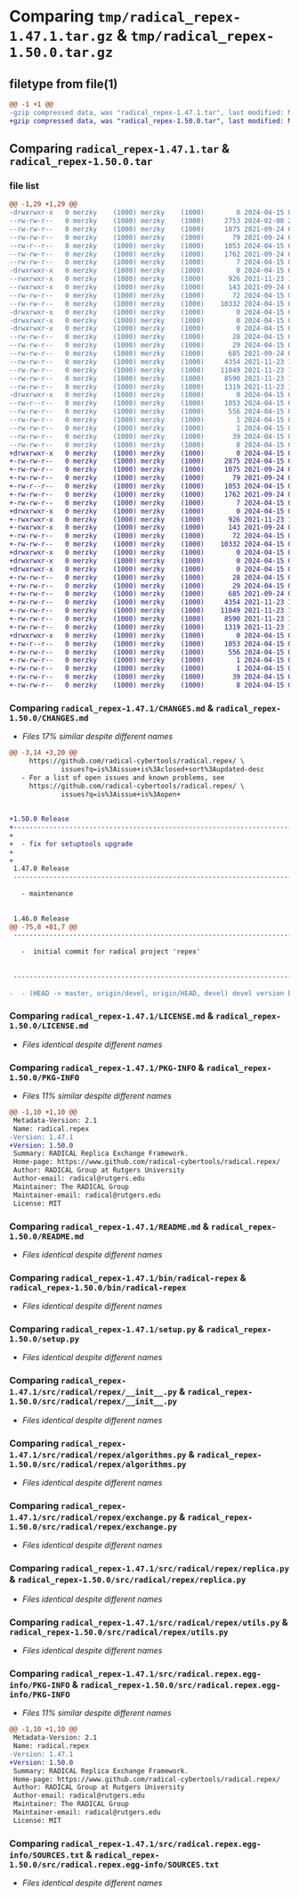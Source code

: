 # Comparing `tmp/radical_repex-1.47.1.tar.gz` & `tmp/radical_repex-1.50.0.tar.gz`

## filetype from file(1)

```diff
@@ -1 +1 @@
-gzip compressed data, was "radical_repex-1.47.1.tar", last modified: Mon Apr 15 06:14:50 2024, max compression
+gzip compressed data, was "radical_repex-1.50.0.tar", last modified: Mon Apr 15 07:50:23 2024, max compression
```

## Comparing `radical_repex-1.47.1.tar` & `radical_repex-1.50.0.tar`

### file list

```diff
@@ -1,29 +1,29 @@
-drwxrwxr-x   0 merzky    (1000) merzky    (1000)        0 2024-04-15 06:14:50.606056 radical_repex-1.47.1/
--rw-rw-r--   0 merzky    (1000) merzky    (1000)     2753 2024-02-08 22:00:18.000000 radical_repex-1.47.1/CHANGES.md
--rw-rw-r--   0 merzky    (1000) merzky    (1000)     1075 2021-09-24 08:25:16.000000 radical_repex-1.47.1/LICENSE.md
--rw-rw-r--   0 merzky    (1000) merzky    (1000)       79 2021-09-24 08:25:16.000000 radical_repex-1.47.1/MANIFEST.in
--rw-r--r--   0 merzky    (1000) merzky    (1000)     1053 2024-04-15 06:14:50.606056 radical_repex-1.47.1/PKG-INFO
--rw-rw-r--   0 merzky    (1000) merzky    (1000)     1762 2021-09-24 08:25:16.000000 radical_repex-1.47.1/README.md
--rw-rw-r--   0 merzky    (1000) merzky    (1000)        7 2024-04-15 06:14:14.000000 radical_repex-1.47.1/VERSION
-drwxrwxr-x   0 merzky    (1000) merzky    (1000)        0 2024-04-15 06:14:50.602056 radical_repex-1.47.1/bin/
--rwxrwxr-x   0 merzky    (1000) merzky    (1000)      926 2021-11-23 18:02:02.000000 radical_repex-1.47.1/bin/radical-repex
--rwxrwxr-x   0 merzky    (1000) merzky    (1000)      143 2021-09-24 08:25:16.000000 radical_repex-1.47.1/bin/radical-repex-version
--rw-rw-r--   0 merzky    (1000) merzky    (1000)       72 2024-04-15 06:14:50.606056 radical_repex-1.47.1/setup.cfg
--rw-rw-r--   0 merzky    (1000) merzky    (1000)    10332 2024-04-15 06:14:46.000000 radical_repex-1.47.1/setup.py
-drwxrwxr-x   0 merzky    (1000) merzky    (1000)        0 2024-04-15 06:14:50.602056 radical_repex-1.47.1/src/
-drwxrwxr-x   0 merzky    (1000) merzky    (1000)        0 2024-04-15 06:14:50.602056 radical_repex-1.47.1/src/radical/
-drwxrwxr-x   0 merzky    (1000) merzky    (1000)        0 2024-04-15 06:14:50.606056 radical_repex-1.47.1/src/radical/repex/
--rw-rw-r--   0 merzky    (1000) merzky    (1000)       28 2024-04-15 06:14:50.000000 radical_repex-1.47.1/src/radical/repex/SDIST
--rw-rw-r--   0 merzky    (1000) merzky    (1000)       29 2024-04-15 06:14:50.000000 radical_repex-1.47.1/src/radical/repex/VERSION
--rw-rw-r--   0 merzky    (1000) merzky    (1000)      685 2021-09-24 08:25:16.000000 radical_repex-1.47.1/src/radical/repex/__init__.py
--rw-rw-r--   0 merzky    (1000) merzky    (1000)     4354 2021-11-23 18:02:02.000000 radical_repex-1.47.1/src/radical/repex/algorithms.py
--rw-rw-r--   0 merzky    (1000) merzky    (1000)    11049 2021-11-23 18:02:02.000000 radical_repex-1.47.1/src/radical/repex/exchange.py
--rw-rw-r--   0 merzky    (1000) merzky    (1000)     8590 2021-11-23 18:02:02.000000 radical_repex-1.47.1/src/radical/repex/replica.py
--rw-rw-r--   0 merzky    (1000) merzky    (1000)     1319 2021-11-23 18:02:02.000000 radical_repex-1.47.1/src/radical/repex/utils.py
-drwxrwxr-x   0 merzky    (1000) merzky    (1000)        0 2024-04-15 06:14:50.606056 radical_repex-1.47.1/src/radical.repex.egg-info/
--rw-r--r--   0 merzky    (1000) merzky    (1000)     1053 2024-04-15 06:14:50.000000 radical_repex-1.47.1/src/radical.repex.egg-info/PKG-INFO
--rw-rw-r--   0 merzky    (1000) merzky    (1000)      556 2024-04-15 06:14:50.000000 radical_repex-1.47.1/src/radical.repex.egg-info/SOURCES.txt
--rw-rw-r--   0 merzky    (1000) merzky    (1000)        1 2024-04-15 06:14:50.000000 radical_repex-1.47.1/src/radical.repex.egg-info/dependency_links.txt
--rw-rw-r--   0 merzky    (1000) merzky    (1000)        1 2024-04-15 06:14:50.000000 radical_repex-1.47.1/src/radical.repex.egg-info/not-zip-safe
--rw-rw-r--   0 merzky    (1000) merzky    (1000)       39 2024-04-15 06:14:50.000000 radical_repex-1.47.1/src/radical.repex.egg-info/requires.txt
--rw-rw-r--   0 merzky    (1000) merzky    (1000)        8 2024-04-15 06:14:50.000000 radical_repex-1.47.1/src/radical.repex.egg-info/top_level.txt
+drwxrwxr-x   0 merzky    (1000) merzky    (1000)        0 2024-04-15 07:50:23.942277 radical_repex-1.50.0/
+-rw-rw-r--   0 merzky    (1000) merzky    (1000)     2875 2024-04-15 07:50:15.000000 radical_repex-1.50.0/CHANGES.md
+-rw-rw-r--   0 merzky    (1000) merzky    (1000)     1075 2021-09-24 08:25:16.000000 radical_repex-1.50.0/LICENSE.md
+-rw-rw-r--   0 merzky    (1000) merzky    (1000)       79 2021-09-24 08:25:16.000000 radical_repex-1.50.0/MANIFEST.in
+-rw-r--r--   0 merzky    (1000) merzky    (1000)     1053 2024-04-15 07:50:23.942277 radical_repex-1.50.0/PKG-INFO
+-rw-rw-r--   0 merzky    (1000) merzky    (1000)     1762 2021-09-24 08:25:16.000000 radical_repex-1.50.0/README.md
+-rw-rw-r--   0 merzky    (1000) merzky    (1000)        7 2024-04-15 07:49:54.000000 radical_repex-1.50.0/VERSION
+drwxrwxr-x   0 merzky    (1000) merzky    (1000)        0 2024-04-15 07:50:23.942277 radical_repex-1.50.0/bin/
+-rwxrwxr-x   0 merzky    (1000) merzky    (1000)      926 2021-11-23 18:02:02.000000 radical_repex-1.50.0/bin/radical-repex
+-rwxrwxr-x   0 merzky    (1000) merzky    (1000)      143 2021-09-24 08:25:16.000000 radical_repex-1.50.0/bin/radical-repex-version
+-rw-rw-r--   0 merzky    (1000) merzky    (1000)       72 2024-04-15 07:50:23.942277 radical_repex-1.50.0/setup.cfg
+-rw-rw-r--   0 merzky    (1000) merzky    (1000)    10332 2024-04-15 07:40:43.000000 radical_repex-1.50.0/setup.py
+drwxrwxr-x   0 merzky    (1000) merzky    (1000)        0 2024-04-15 07:50:23.942277 radical_repex-1.50.0/src/
+drwxrwxr-x   0 merzky    (1000) merzky    (1000)        0 2024-04-15 07:50:23.942277 radical_repex-1.50.0/src/radical/
+drwxrwxr-x   0 merzky    (1000) merzky    (1000)        0 2024-04-15 07:50:23.942277 radical_repex-1.50.0/src/radical/repex/
+-rw-rw-r--   0 merzky    (1000) merzky    (1000)       28 2024-04-15 07:50:23.000000 radical_repex-1.50.0/src/radical/repex/SDIST
+-rw-rw-r--   0 merzky    (1000) merzky    (1000)       29 2024-04-15 07:50:23.000000 radical_repex-1.50.0/src/radical/repex/VERSION
+-rw-rw-r--   0 merzky    (1000) merzky    (1000)      685 2021-09-24 08:25:16.000000 radical_repex-1.50.0/src/radical/repex/__init__.py
+-rw-rw-r--   0 merzky    (1000) merzky    (1000)     4354 2021-11-23 18:02:02.000000 radical_repex-1.50.0/src/radical/repex/algorithms.py
+-rw-rw-r--   0 merzky    (1000) merzky    (1000)    11049 2021-11-23 18:02:02.000000 radical_repex-1.50.0/src/radical/repex/exchange.py
+-rw-rw-r--   0 merzky    (1000) merzky    (1000)     8590 2021-11-23 18:02:02.000000 radical_repex-1.50.0/src/radical/repex/replica.py
+-rw-rw-r--   0 merzky    (1000) merzky    (1000)     1319 2021-11-23 18:02:02.000000 radical_repex-1.50.0/src/radical/repex/utils.py
+drwxrwxr-x   0 merzky    (1000) merzky    (1000)        0 2024-04-15 07:50:23.942277 radical_repex-1.50.0/src/radical.repex.egg-info/
+-rw-r--r--   0 merzky    (1000) merzky    (1000)     1053 2024-04-15 07:50:23.000000 radical_repex-1.50.0/src/radical.repex.egg-info/PKG-INFO
+-rw-rw-r--   0 merzky    (1000) merzky    (1000)      556 2024-04-15 07:50:23.000000 radical_repex-1.50.0/src/radical.repex.egg-info/SOURCES.txt
+-rw-rw-r--   0 merzky    (1000) merzky    (1000)        1 2024-04-15 07:50:23.000000 radical_repex-1.50.0/src/radical.repex.egg-info/dependency_links.txt
+-rw-rw-r--   0 merzky    (1000) merzky    (1000)        1 2024-04-15 07:50:23.000000 radical_repex-1.50.0/src/radical.repex.egg-info/not-zip-safe
+-rw-rw-r--   0 merzky    (1000) merzky    (1000)       39 2024-04-15 07:50:23.000000 radical_repex-1.50.0/src/radical.repex.egg-info/requires.txt
+-rw-rw-r--   0 merzky    (1000) merzky    (1000)        8 2024-04-15 07:50:23.000000 radical_repex-1.50.0/src/radical.repex.egg-info/top_level.txt
```

### Comparing `radical_repex-1.47.1/CHANGES.md` & `radical_repex-1.50.0/CHANGES.md`

 * *Files 17% similar despite different names*

```diff
@@ -3,14 +3,20 @@
     https://github.com/radical-cybertools/radical.repex/ \
             issues?q=is%3Aissue+is%3Aclosed+sort%3Aupdated-desc
   - For a list of open issues and known problems, see
     https://github.com/radical-cybertools/radical.repex/ \
             issues?q=is%3Aissue+is%3Aopen+
 
 
+1.50.0 Release                                                        2024-04-15
+--------------------------------------------------------------------------------
+
+  - fix for setuptools upgrade
+
+
 1.47.0 Release                                                        2024-02-08
 --------------------------------------------------------------------------------
 
   - maintenance
 
 
 1.46.0 Release                                                        2024-01-11
@@ -75,8 +81,7 @@
 --------------------------------------------------------------------------------
 
   -  initial commit for radical project 'repex'
 
 
 --------------------------------------------------------------------------------
 
-  - (HEAD -> master, origin/devel, origin/HEAD, devel) devel version bump
```

### Comparing `radical_repex-1.47.1/LICENSE.md` & `radical_repex-1.50.0/LICENSE.md`

 * *Files identical despite different names*

### Comparing `radical_repex-1.47.1/PKG-INFO` & `radical_repex-1.50.0/PKG-INFO`

 * *Files 11% similar despite different names*

```diff
@@ -1,10 +1,10 @@
 Metadata-Version: 2.1
 Name: radical.repex
-Version: 1.47.1
+Version: 1.50.0
 Summary: RADICAL Replica Exchange Framework.
 Home-page: https://www.github.com/radical-cybertools/radical.repex/
 Author: RADICAL Group at Rutgers University
 Author-email: radical@rutgers.edu
 Maintainer: The RADICAL Group
 Maintainer-email: radical@rutgers.edu
 License: MIT
```

### Comparing `radical_repex-1.47.1/README.md` & `radical_repex-1.50.0/README.md`

 * *Files identical despite different names*

### Comparing `radical_repex-1.47.1/bin/radical-repex` & `radical_repex-1.50.0/bin/radical-repex`

 * *Files identical despite different names*

### Comparing `radical_repex-1.47.1/setup.py` & `radical_repex-1.50.0/setup.py`

 * *Files identical despite different names*

### Comparing `radical_repex-1.47.1/src/radical/repex/__init__.py` & `radical_repex-1.50.0/src/radical/repex/__init__.py`

 * *Files identical despite different names*

### Comparing `radical_repex-1.47.1/src/radical/repex/algorithms.py` & `radical_repex-1.50.0/src/radical/repex/algorithms.py`

 * *Files identical despite different names*

### Comparing `radical_repex-1.47.1/src/radical/repex/exchange.py` & `radical_repex-1.50.0/src/radical/repex/exchange.py`

 * *Files identical despite different names*

### Comparing `radical_repex-1.47.1/src/radical/repex/replica.py` & `radical_repex-1.50.0/src/radical/repex/replica.py`

 * *Files identical despite different names*

### Comparing `radical_repex-1.47.1/src/radical/repex/utils.py` & `radical_repex-1.50.0/src/radical/repex/utils.py`

 * *Files identical despite different names*

### Comparing `radical_repex-1.47.1/src/radical.repex.egg-info/PKG-INFO` & `radical_repex-1.50.0/src/radical.repex.egg-info/PKG-INFO`

 * *Files 11% similar despite different names*

```diff
@@ -1,10 +1,10 @@
 Metadata-Version: 2.1
 Name: radical.repex
-Version: 1.47.1
+Version: 1.50.0
 Summary: RADICAL Replica Exchange Framework.
 Home-page: https://www.github.com/radical-cybertools/radical.repex/
 Author: RADICAL Group at Rutgers University
 Author-email: radical@rutgers.edu
 Maintainer: The RADICAL Group
 Maintainer-email: radical@rutgers.edu
 License: MIT
```

### Comparing `radical_repex-1.47.1/src/radical.repex.egg-info/SOURCES.txt` & `radical_repex-1.50.0/src/radical.repex.egg-info/SOURCES.txt`

 * *Files identical despite different names*

